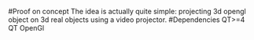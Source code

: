 #Proof on concept
The idea is actually quite simple: projecting 3d opengl object on 3d real objects using a video projector.
#Dependencies
QT>=4
QT OpenGl